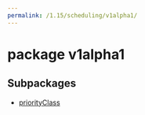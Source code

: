```yaml
---
permalink: /1.15/scheduling/v1alpha1/
---
```


# package v1alpha1



## Subpackages

* [priorityClass](scheduling-v1alpha1-priorityClass.md)